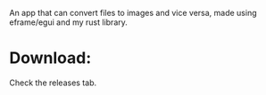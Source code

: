 An app that can convert files to images and vice versa, made using eframe/egui and my rust library. 

# Download:
Check the releases tab.
